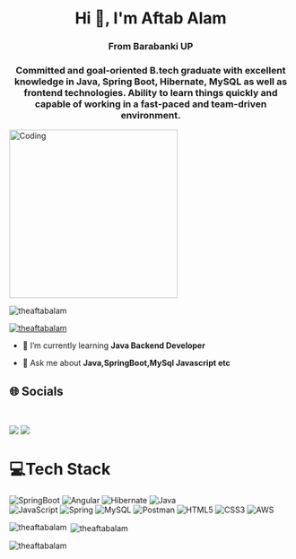 
<h1 align="center">Hi 👋, I'm Aftab Alam</h1>
<h3 align="center">From Barabanki UP</h3>
<h3 align="center">Committed and goal-oriented B.tech graduate with excellent knowledge in Java, Spring Boot, Hibernate, MySQL as well as frontend technologies. Ability to learn things quickly and capable of working in a fast-paced and team-driven environment.</h3>
<img align="center" alt="Coding" width="300" src="https://miro.medium.com/max/2800/0*OJ_EHzpajEM2fR2O">
<p align="left"> <img src="https://komarev.com/ghpvc/?username=theaftabalam&label=Profile%20views&color=0e75b6&style=flat" alt="theaftabalam" /> </p>
<p align="left"> <a href="https://github.com/ryo-ma/github-profile-trophy"><img src="https://github-profile-trophy.vercel.app/?username=theaftabalam" alt="theaftabalam" /></a> </p>
<!-- <p align="left"> <a href="https://github.com/ryo-ma/github-profile-trophy"><img src="https://github-profile-trophy.vercel.app/?username=theaftabalam" alt="theaftabalam" /></a> </p> -->

- 🌱 I’m currently learning **Java Backend Developer**

- 💬 Ask me about **Java,SpringBoot,MySql Javascript etc**
 
<div><h2> 🌐 Socials</h2> <div/>
<br/>
<p align="left">
<a href = "https://www.linkedin.com/in/aftabalamsi12/" target="_blank"><img src="https://img.shields.io/badge/linkedin-%230077B5.svg?style=for-the-badge&logo=linkedin&logoColor=white"/></a>
<a href = "mailto:aftabalamsi12@gmail.com" target="_blank"><img src="https://img.shields.io/badge/Gmail-D14836?style=for-the-badge&logo=gmail&logoColor=white"/></a>
 
</p>

# 💻Tech Stack
![SpringBoot](https://img.shields.io/badge/-SpringBoot-green.svg?style=for-the-badge&logo=SpringBoot&logoColor=white)
![Angular](https://img.shields.io/badge/-Angular-red.svg?style=for-the-badge&logo=Angular&logoColor=white) 
![Hibernate](https://img.shields.io/badge/-Hibernate-yellowgreen.svg?style=for-the-badge&logo=Hibernate&logoColor=white) 
![Java](https://img.shields.io/badge/java-%23ED8B00.svg?style=for-the-badge&logo=java&logoColor=white)  
![JavaScript](https://img.shields.io/badge/JavaScript-%231372B6.svg?style=for-the-badge&logo=JavaScript&logoColor=white) 
![Spring](https://img.shields.io/badge/spring-%236DB33F.svg?style=for-the-badge&logo=spring&logoColor=white) 
![MySQL](https://img.shields.io/badge/mysql-%2300f.svg?style=for-the-badge&logo=mysql&logoColor=white) 
![Postman](https://img.shields.io/badge/Postman-FF6C37?style=for-the-badge&logo=postman&logoColor=white) 
![HTML5](https://img.shields.io/badge/html5-%23E34F26.svg?style=for-the-badge&logo=html5&logoColor=white) 
![CSS3](https://img.shields.io/badge/css3-%231572B6.svg?style=for-the-badge&logo=css3&logoColor=white) 
![AWS](https://img.shields.io/badge/AWS-%23FF9900.svg?style=for-the-badge&logo=amazon-aws&logoColor=white) 

<p><img align="left" src="https://github-readme-stats.vercel.app/api/top-langs?username=theaftabalam&show_icons=true&locale=en&layout=compact" alt="theaftabalam" /></p>

<p>&nbsp;<img align="center" src="https://github-readme-stats.vercel.app/api?username=theaftabalam&show_icons=true&locale=en" alt="theaftabalam" /></p>

<p><img align="center" src="https://github-readme-streak-stats.herokuapp.com/?user=theaftabalam" alt="theaftabalam" /></p>

 
